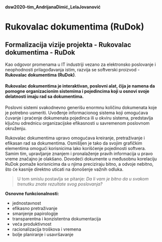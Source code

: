 #### dsw2020-tim_AndrijanaDimić_LelaJovanović

# **Rukovalac dokumentima (RuDok)**

## Formalizacija vizije projekta - Rukovalac dokumentima - RuDok

Kao odgovor promenama u IT industriji vezano za elektronsko poslovanje i neophodnosti prilagođavanja istim, razvija se softverski proizvod - **Rukovalac dokumentima (RuDok)**. 

#### **Rukovalac dokumentima** je interaktivan, poslovni alat, čija je namena da pomogne organizacionim sistemima i pojedincima koji u osnovi svoje delatnosti imaju rad sa dokumentima.

Poslovni sistemi svakodnevno generišu enormnu količinu dokumenata koje je potrebno usmeriti. Uvođenje informacionog sistema koji omogućava čuvanje i praćenje dokumenata pojedinca ili u okviru sistema, predstavlja ključnu odrednicu organizacijske efikasnosti u savremenom poslovnom okruženju.

Rukovalac dokumentima upravo omogućava kreiranje, pretraživanje i efikasan rad sa dokumentima. Osmišljen je tako da svojim grafičkim elementima omogući korisnicima lako korišćenje pojedinosti softvera. Samim tim, upravljanje znanjem i pronalaženje pravih informacija u pravo vreme značajno je olakšano. Dovodeći dokumente u međusobnu korelaciju RuDok pomaže korisnicima da u njima preciziraju bitno, a odvoje nebitno, što će kasnije direktno uticati na donošenje važnih odluka.

> U tom smislu postavlja se pitanje: *Da li vam je bitno da u svakom trenutku znate rezultate svog poslovanja?*

**Osnovne funkcionalnosti:**
- jednostavnost
- efikasno pretraživanje
- smanjenje papirologije
- transparentna i konzistentna dokumentacija
- veća produktivnost
- racionalizacija troškova i vremena
- bolje planiranje i usavršavanje
